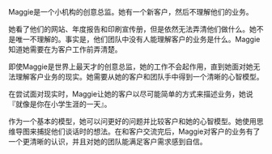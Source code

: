 Maggie是一个小机构的创意总监。她有一个新客户，然后不理解他们的业务。

她看了他们的网站、年度报告和印刷宣传册，但是依然无法弄清他们做什么。她不是唯一不理解的。事实是，他们团队中没有人能理解客户的业务是什么。Maggie知道她需要在为客户工作前弄清楚。

即使Maggie是世界上最天才的创意总监，她的工作不会起作用，直到她面对她无法理解客户业务的现实。她需要从她的客户和团队手中得到一个清晰的心智模型。

在尝试面对现实时，Maggie让她的客户以尽可能简单的方式来描述业务，她说『就像是你在小学生涯的一天』。

作为一个基本的模型，她可以问更好的问题并比较客户和她的心智模型。她使用思维导图来捕捉他们谈话时的想法。在和客户交流完后，Maggie对客户的业务有了一个更清晰的认识，并且对她的团队能满足客户需求感到自信。